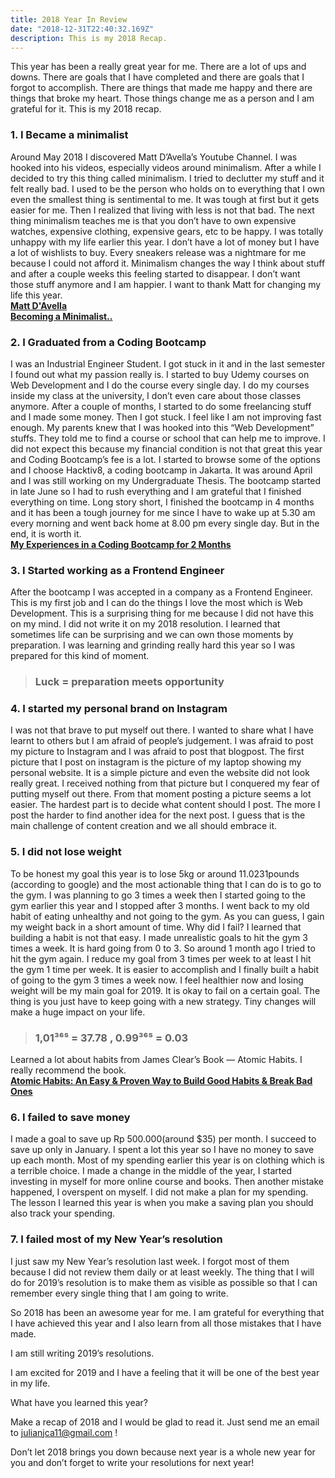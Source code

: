 ```yaml
---
title: 2018 Year In Review
date: "2018-12-31T22:40:32.169Z"
description: This is my 2018 Recap.
---
```


This year has been a really great year for me. There are a lot of ups and downs. There are goals that I have completed and there are goals that I forgot to accomplish. There are things that made me happy and there are things that broke my heart. Those things change me as a person and I am grateful for it. This is my 2018 recap.

### 1. I Became a minimalist

Around May 2018 I discovered Matt D’Avella’s Youtube Channel. I was hooked into his videos, especially videos around minimalism. After a while I decided to try this thing called minimalism. I tried to declutter my stuff and it felt really bad. I used to be the person who holds on to everything that I own even the smallest thing is sentimental to me. It was tough at first but it gets easier for me. Then I realized that living with less is not that bad.
The next thing minimalism teaches me is that you don’t have to own expensive watches, expensive clothing, expensive gears, etc to be happy. I was totally unhappy with my life earlier this year. I don’t have a lot of money but I have a lot of wishlists to buy. Every sneakers release was a nightmare for me because I could not afford it. Minimalism changes the way I think about stuff and after a couple weeks this feeling started to disappear. I don’t want those stuff anymore and I am happier.
I want to thank Matt for changing my life this year. <br>
[**Matt D'Avella**](https://www.youtube.com/channel/UCJ24N4O0bP7LGLBDvye7oCA)
<br>
[**Becoming a Minimalist..**](https://medium.com/@juliancanderson/becoming-a-minimalist-fd7ba8f8c412)

### 2. I Graduated from a Coding Bootcamp

I was an Industrial Engineer Student. I got stuck in it and in the last semester I found out what my passion really is. I started to buy Udemy courses on Web Development and I do the course every single day. I do my courses inside my class at the university, I don’t even care about those classes anymore. After a couple of months, I started to do some freelancing stuff and I made some money. Then I got stuck. I feel like I am not improving fast enough. My parents knew that I was hooked into this “Web Development” stuffs. They told me to find a course or school that can help me to improve. I did not expect this because my financial condition is not that great this year and Coding Bootcamp’s fee is a lot. I started to browse some of the options and I choose Hacktiv8, a coding bootcamp in Jakarta. It was around April and I was still working on my Undergraduate Thesis. The bootcamp started in late June so I had to rush everything and I am grateful that I finished everything on time. Long story short, I finished the bootcamp in 4 months and it has been a tough journey for me since I have to wake up at 5.30 am every morning and went back home at 8.00 pm every single day. But in the end, it is worth it. <br>
[**My Experiences in a Coding Bootcamp for 2 Months**](https://medium.com/@juliancanderson/my-experiences-in-a-coding-bootcamp-for-2-months-ba90d80f9326)

### 3. I Started working as a Frontend Engineer

After the bootcamp I was accepted in a company as a Frontend Engineer. This is my first job and I can do the things I love the most which is Web Development. This is a surprising thing for me because I did not have this on my mind. I did not write it on my 2018 resolution. I learned that sometimes life can be surprising and we can own those moments by preparation. I was learning and grinding really hard this year so I was prepared for this kind of moment.
> ### Luck = preparation meets opportunity

### 4. I started my personal brand on Instagram

I was not that brave to put myself out there. I wanted to share what I have learnt to others but I am afraid of people’s judgement. I was afraid to post my picture to Instagram and I was afraid to post that blogpost. The first picture that I post on instagram is the picture of my laptop showing my personal website. It is a simple picture and even the website did not look really great. I received nothing from that picture but I conquered my fear of putting myself out there. From that moment posting a picture seems a lot easier. The hardest part is to decide what content should I post. The more I post the harder to find another idea for the next post. I guess that is the main challenge of content creation and we all should embrace it.

### 5. I did not lose weight

To be honest my goal this year is to lose 5kg or around 11.0231pounds (according to google) and the most actionable thing that I can do is to go to the gym. I was planning to go 3 times a week then I started going to the gym earlier this year and I stopped after 3 months. I went back to my old habit of eating unhealthy and not going to the gym. As you can guess, I gain my weight back in a short amount of time. Why did I fail?
I learned that building a habit is not that easy. I made unrealistic goals to hit the gym 3 times a week. It is hard going from 0 to 3. So around 1 month ago I tried to hit the gym again. I reduce my goal from 3 times per week to at least I hit the gym 1 time per week. It is easier to accomplish and I finally built a habit of going to the gym 3 times a week now. I feel healthier now and losing weight will be my main goal for 2019. It is okay to fail on a certain goal. The thing is you just have to keep going with a new strategy. Tiny changes will make a huge impact on your life.
> ### 1,01³⁶⁵ = 37.78 , 0.99³⁶⁵ = 0.03

Learned a lot about habits from James Clear’s Book — Atomic Habits. I really recommend the book. <br>
[**Atomic Habits: An Easy & Proven Way to Build Good Habits & Break Bad Ones**](https://jamesclear.com/atomic-habits)

### 6. I failed to save money

I made a goal to save up Rp 500.000(around $35) per month. I succeed to save up only in January. I spent a lot this year so I have no money to save up each month. Most of my spending earlier this year is on clothing which is a terrible choice. I made a change in the middle of the year, I started investing in myself for more online course and books. Then another mistake happened, I overspent on myself. I did not make a plan for my spending. The lesson I learned this year is when you make a saving plan you should also track your spending.

### 7. I failed most of my New Year’s resolution

I just saw my New Year’s resolution last week. I forgot most of them because I did not review them daily or at least weekly. The thing that I will do for 2019’s resolution is to make them as visible as possible so that I can remember every single thing that I am going to write.

So 2018 has been an awesome year for me. I am grateful for everything that I have achieved this year and I also learn from all those mistakes that I have made.

I am still writing 2019’s resolutions.

I am excited for 2019 and I have a feeling that it will be one of the best year in my life.

What have you learned this year?

Make a recap of 2018 and I would be glad to read it. Just send me an email to julianjca11@gmail.com !

Don’t let 2018 brings you down because next year is a whole new year for you and don’t forget to write your resolutions for next year!
